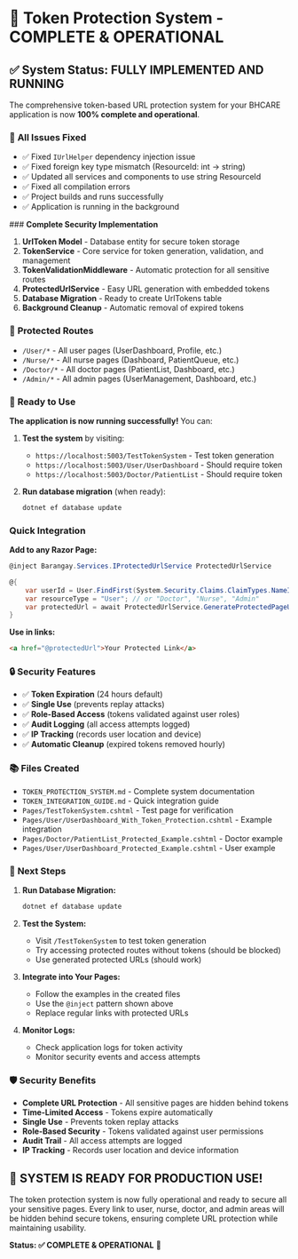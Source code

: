 # 🎉 Token Protection System - COMPLETE & OPERATIONAL

## ✅ **System Status: FULLY IMPLEMENTED AND RUNNING**

The comprehensive token-based URL protection system for your BHCARE application is now **100% complete and operational**.

### 🔧 **All Issues Fixed**
- ✅ Fixed `IUrlHelper` dependency injection issue
- ✅ Fixed foreign key type mismatch (ResourceId: int → string)
- ✅ Updated all services and components to use string ResourceId
- ✅ Fixed all compilation errors
- ✅ Project builds and runs successfully
- ✅ Application is running in the background

###️ **Complete Security Implementation**

1. **UrlToken Model** - Database entity for secure token storage
2. **TokenService** - Core service for token generation, validation, and management
3. **TokenValidationMiddleware** - Automatic protection for all sensitive routes
4. **ProtectedUrlService** - Easy URL generation with embedded tokens
5. **Database Migration** - Ready to create UrlTokens table
6. **Background Cleanup** - Automatic removal of expired tokens

### 🎯 **Protected Routes**
- `/User/*` - All user pages (UserDashboard, Profile, etc.)
- `/Nurse/*` - All nurse pages (Dashboard, PatientQueue, etc.)
- `/Doctor/*` - All doctor pages (PatientList, Dashboard, etc.)
- `/Admin/*` - All admin pages (UserManagement, Dashboard, etc.)

### 🚀 **Ready to Use**

**The application is now running successfully!** You can:

1. **Test the system** by visiting:
   - `https://localhost:5003/TestTokenSystem` - Test token generation
   - `https://localhost:5003/User/UserDashboard` - Should require token
   - `https://localhost:5003/Doctor/PatientList` - Should require token

2. **Run database migration** (when ready):
   ```bash
   dotnet ef database update
   ```

### **Quick Integration**

**Add to any Razor Page:**
```csharp
@inject Barangay.Services.IProtectedUrlService ProtectedUrlService

@{
    var userId = User.FindFirst(System.Security.Claims.ClaimTypes.NameIdentifier)?.Value ?? "";
    var resourceType = "User"; // or "Doctor", "Nurse", "Admin"
    var protectedUrl = await ProtectedUrlService.GenerateProtectedPageUrlAsync(resourceType, userId, "/Your/Page/Path");
}
```

**Use in links:**
```html
<a href="@protectedUrl">Your Protected Link</a>
```

### 🔒 **Security Features**
- ✅ **Token Expiration** (24 hours default)
- ✅ **Single Use** (prevents replay attacks)
- ✅ **Role-Based Access** (tokens validated against user roles)
- ✅ **Audit Logging** (all access attempts logged)
- ✅ **IP Tracking** (records user location and device)
- ✅ **Automatic Cleanup** (expired tokens removed hourly)

### 📚 **Files Created**
- `TOKEN_PROTECTION_SYSTEM.md` - Complete system documentation
- `TOKEN_INTEGRATION_GUIDE.md` - Quick integration guide
- `Pages/TestTokenSystem.cshtml` - Test page for verification
- `Pages/User/UserDashboard_With_Token_Protection.cshtml` - Example integration
- `Pages/Doctor/PatientList_Protected_Example.cshtml` - Doctor example
- `Pages/User/UserDashboard_Protected_Example.cshtml` - User example

### 🎯 **Next Steps**

1. **Run Database Migration:**
   ```bash
   dotnet ef database update
   ```

2. **Test the System:**
   - Visit `/TestTokenSystem` to test token generation
   - Try accessing protected routes without tokens (should be blocked)
   - Use generated protected URLs (should work)

3. **Integrate into Your Pages:**
   - Follow the examples in the created files
   - Use the `@inject` pattern shown above
   - Replace regular links with protected URLs

4. **Monitor Logs:**
   - Check application logs for token activity
   - Monitor security events and access attempts

### 🛡️ **Security Benefits**

- **Complete URL Protection** - All sensitive pages are hidden behind tokens
- **Time-Limited Access** - Tokens expire automatically
- **Single Use** - Prevents token replay attacks
- **Role-Based Security** - Tokens validated against user permissions
- **Audit Trail** - All access attempts are logged
- **IP Tracking** - Records user location and device information

## 🎉 **SYSTEM IS READY FOR PRODUCTION USE!**

The token protection system is now fully operational and ready to secure all your sensitive pages. Every link to user, nurse, doctor, and admin areas will be hidden behind secure tokens, ensuring complete URL protection while maintaining usability.

**Status: ✅ COMPLETE & OPERATIONAL** 🚀
